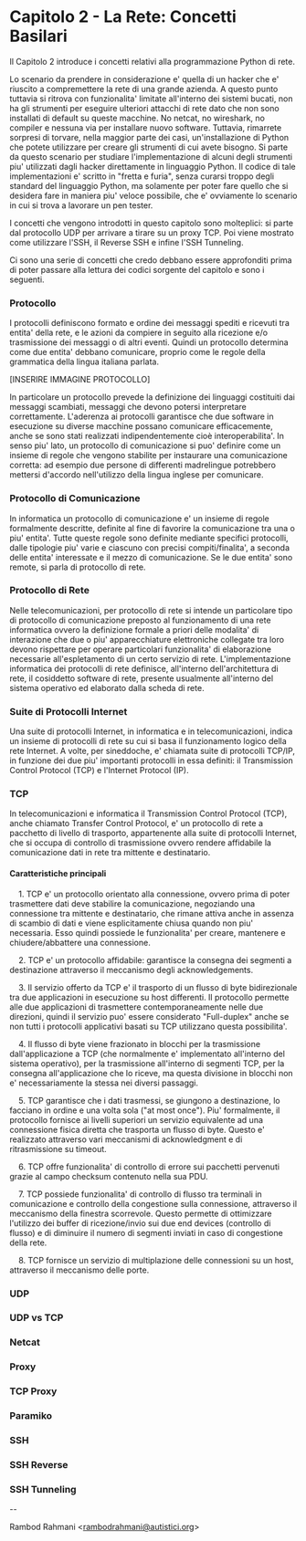 # Capitolo 2 - La Rete: Concetti Basilari

Il Capitolo 2 introduce i concetti relativi alla programmazione Python di rete.

Lo scenario da prendere in considerazione e' quella di un hacker che e' riuscito a compremettere la rete di una grande azienda. A questo punto tuttavia si ritrova con funzionalita' limitate all'interno dei sistemi bucati, non ha gli strumenti per eseguire ulteriori attacchi di rete dato che non sono installati di default su queste macchine. No netcat, no wireshark, no compiler e nessuna via per installare nuovo software. Tuttavia, rimarrete sorpresi di torvare, nella maggior parte dei casi, un'installazione di Python che potete utilizzare per creare gli strumenti di cui avete bisogno.
Si parte da questo scenario per studiare l'implementazione di alcuni degli strumenti piu' utilizzati dagli hacker direttamente in linguaggio Python.
Il codice di tale implementazioni e' scritto in "fretta e furia", senza curarsi troppo degli standard del linguaggio Python, ma solamente per poter fare quello che si desidera fare in maniera piu' veloce possibile, che e' ovviamente lo scenario in cui si trova a lavorare un pen tester.

I concetti che vengono introdotti in questo capitolo sono molteplici: si parte dal protocollo UDP per arrivare a tirare su un proxy TCP. Poi viene mostrato come utilizzare l'SSH, il Reverse SSH e infine l'SSH Tunneling.

Ci sono una serie di concetti che credo debbano essere approfonditi prima di poter passare alla lettura dei codici sorgente del capitolo e sono i seguenti.

### Protocollo
I  protocolli  definiscono  formato  e ordine  dei  messaggi  spediti  e ricevuti tra entita' della rete, e le azioni  da  compiere  in  seguito  alla ricezione  e/o  trasmissione  dei messaggi o di altri eventi.
Quindi un protocollo determina come due entita' debbano comunicare, proprio come le regole della grammatica della lingua italiana parlata.

[INSERIRE IMMAGINE PROTOCOLLO]

In particolare un protocollo prevede la definizione dei linguaggi costituiti dai messaggi scambiati, messaggi che devono potersi interpretare correttamente. L'aderenza ai protocolli garantisce che due software in esecuzione su diverse macchine possano comunicare efficacemente, anche se sono stati realizzati indipendentemente cioè interoperabilita'.
In senso piu' lato, un protocollo di comunicazione si puo' definire come un insieme di regole che vengono stabilite per instaurare una comunicazione corretta: ad esempio due persone di differenti madrelingue potrebbero mettersi d'accordo nell'utilizzo della lingua inglese per comunicare.

### Protocollo di Comunicazione
In informatica un protocollo di comunicazione e' un insieme di regole formalmente descritte, definite al fine di favorire la comunicazione tra una o piu' entita'. Tutte queste regole sono definite mediante specifici protocolli, dalle tipologie piu' varie e ciascuno con precisi compiti/finalita', a seconda delle entita' interessate e il mezzo di comunicazione. Se le due entita' sono remote, si parla di protocollo di rete.

### Protocollo di Rete
Nelle telecomunicazioni, per protocollo di rete si intende un particolare tipo di protocollo di comunicazione preposto al funzionamento di una rete informatica ovvero la definizione formale a priori delle modalita' di interazione che due o piu' apparecchiature elettroniche collegate tra loro devono rispettare per operare particolari funzionalita' di elaborazione necessarie all'espletamento di un certo servizio di rete.
L'implementazione informatica dei protocolli di rete definisce, all'interno dell'architettura di rete, il cosiddetto software di rete, presente usualmente all'interno del sistema operativo ed elaborato dalla scheda di rete.

### Suite di Protocolli Internet
Una suite di protocolli Internet, in informatica e in telecomunicazioni, indica un insieme di protocolli di rete su cui si basa il funzionamento logico della rete Internet. A volte, per sineddoche, e' chiamata suite di protocolli TCP/IP, in funzione dei due piu' importanti protocolli in essa definiti: il Transmission Control Protocol (TCP) e l'Internet Protocol (IP).

### TCP
In telecomunicazioni e informatica il Transmission Control Protocol (TCP), anche chiamato Transfer Control Protocol, e' un protocollo di rete a pacchetto di livello di trasporto, appartenente alla suite di protocolli Internet, che si occupa di controllo di trasmissione ovvero rendere affidabile la comunicazione dati in rete tra mittente e destinatario.
#### Caratteristiche principali
&nbsp;&nbsp;&nbsp;&nbsp;1. TCP e' un protocollo orientato alla connessione, ovvero prima di poter trasmettere dati deve stabilire la comunicazione, negoziando una connessione tra mittente e destinatario, che rimane attiva anche in assenza di scambio di dati e viene esplicitamente chiusa quando non piu' necessaria. Esso quindi possiede le funzionalita' per creare, mantenere e chiudere/abbattere una connessione.

&nbsp;&nbsp;&nbsp;&nbsp;2. TCP e' un protocollo affidabile: garantisce la consegna dei segmenti a destinazione attraverso il meccanismo degli acknowledgements.

&nbsp;&nbsp;&nbsp;&nbsp;3. Il servizio offerto da TCP e' il trasporto di un flusso di byte bidirezionale tra due applicazioni in esecuzione su host differenti. Il protocollo permette alle due applicazioni di trasmettere contemporaneamente nelle due direzioni, quindi il servizio puo' essere considerato "Full-duplex" anche se non tutti i protocolli applicativi basati su TCP utilizzano questa possibilita'.

&nbsp;&nbsp;&nbsp;&nbsp;4. Il flusso di byte viene frazionato in blocchi per la trasmissione dall'applicazione a TCP (che normalmente e' implementato all'interno del sistema operativo), per la trasmissione all'interno di segmenti TCP, per la consegna all'applicazione che lo riceve, ma questa divisione in blocchi non e' necessariamente la stessa nei diversi passaggi.

&nbsp;&nbsp;&nbsp;&nbsp;5. TCP garantisce che i dati trasmessi, se giungono a destinazione, lo facciano in ordine e una volta sola ("at most once"). Piu' formalmente, il protocollo fornisce ai livelli superiori un servizio equivalente ad una connessione fisica diretta che trasporta un flusso di byte. Questo e' realizzato attraverso vari meccanismi di acknowledgment e di ritrasmissione su timeout.

&nbsp;&nbsp;&nbsp;&nbsp;6. TCP offre funzionalita' di controllo di errore sui pacchetti pervenuti grazie al campo checksum contenuto nella sua PDU.

&nbsp;&nbsp;&nbsp;&nbsp;7. TCP possiede funzionalita' di controllo di flusso tra terminali in comunicazione e controllo della congestione sulla connessione, attraverso il meccanismo della finestra scorrevole. Questo permette di ottimizzare l'utilizzo dei buffer di ricezione/invio sui due end devices (controllo di flusso) e di diminuire il numero di segmenti inviati in caso di congestione della rete.

&nbsp;&nbsp;&nbsp;&nbsp;8. TCP fornisce un servizio di multiplazione delle connessioni su un host, attraverso il meccanismo delle porte.


### UDP

### UDP vs TCP

### Netcat

### Proxy

### TCP Proxy

### Paramiko

### SSH

### SSH Reverse

### SSH Tunneling

--

Rambod Rahmani <<rambodrahmani@autistici.org>>
